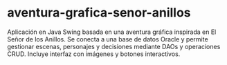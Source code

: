 # aventura-grafica-senor-anillos
Aplicación en Java Swing basada en una aventura gráfica inspirada en El Señor de los Anillos. Se conecta a una base de datos Oracle y permite gestionar escenas, personajes y decisiones mediante DAOs y operaciones CRUD. Incluye interfaz con imágenes y botones interactivos.
